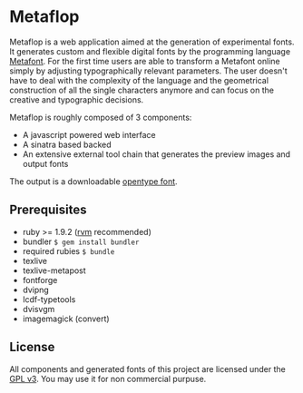 # Metaflop

Metaflop is a web application aimed at the generation of experimental fonts. It generates custom and flexible digital fonts by the programming language [Metafont](http://en.wikipedia.org/wiki/Metafont). For the first time users are able to transform a Metafont online simply by adjusting typographically relevant parameters. The user doesn't have to deal with the complexity of the language and the geometrical construction of all the single characters anymore and can focus on the creative and typographic decisions.

Metaflop is roughly composed of 3 components:
- A javascript powered web interface
- A sinatra based backed
- An extensive external tool chain that generates the preview images and output fonts

The output is a downloadable [opentype font](http://en.wikipedia.org/wiki/OpenType).

## Prerequisites

* ruby >= 1.9.2 ([rvm](http://beginrescueend.com/) recommended)
* bundler
  ``$ gem install bundler``
* required rubies
  ``$ bundle``
* texlive
* texlive-metapost
* fontforge
* dvipng
* lcdf-typetools
* dvisvgm
* imagemagick (convert)

## License

All components and generated fonts of this project are licensed under the [GPL v3](http://www.gnu.org/copyleft/gpl.html). You may use it for non commercial purpuse.
